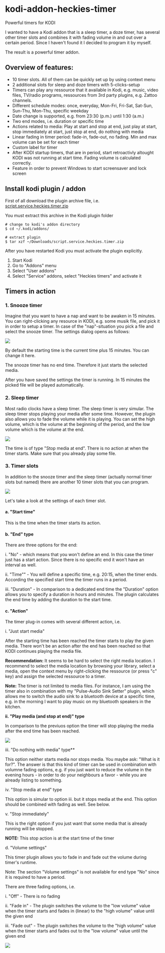 # kodi-addon-heckies-timer
Powerful timers for KODI


I wanted to have a Kodi addon that is a sleep timer, a doze timer, has several other timer slots and combines it with fading volume in and out over a certain period. Since I haven't found it I decided to program it by myself. 

The result is a powerful timer addon.  

## Overview of features:
* 10 timer slots. All of them can be quickly set up by using context menu
* 2 additional slots for sleep and doze timers with 5-clicks-setup 
* Timers can play any ressource that it available in Kodi, e.g. music, video files, TV/radio programs, ressources from 3rd party plugins, e.g. Zattoo channels. 
* Different schedule modes: once, everyday, Mon-Fri, Fri-Sat, Sat-Sun, Sun-Thu, Mon-Thu, specific weekday
* Date change is supported, e.g. from 23:30 (p.m.) until 1:30 (a.m.) 
* Two end modes, i.e. duration or specific time
* Actions related to media: Play at start and stop at end, just play at start, stop immediately at start, just stop at end, do nothing with media
* Linear fading in timer period: fade-in, fade-out, no fading. Min and max volume can be set for each timer
* Custom label for timer
* After KODI startup timers, that are in period, start retroactivly altought KODI was not running at start time. Fading volume is calculated correctly.
* Feature in order to prevent Windows to start screensaver and lock screen

## Install kodi plugin / addon
First of all download the plugin archive file, i.e. [script.service.heckies.timer.zip](/script.service.heckies.timer.zip)

You must extract this archive in the Kodi plugin folder
```
# change to kodi's addon directory
$ cd ~/.kodi/addons/

# extract plugin
$ tar xzf ~/Downloads/script.service.heckies.timer.zip
```

After you have restarted Kodi you must activate the plugin explicitly. 
1. Start Kodi
2. Go to "Addons" menu
3. Select "User addons"
4. Select "Service" addons, select "Heckies timers" and activate it

## Timers in action

### 1. Snooze timer

Imagine that you want to have a nap and want to be awaken in 15 minutes. You can right-clicking any resource in KODI, e.g. some musik file, and pick it in order to setup a timer. In case of the "nap"-situation you pick a file and select the snooze timer. The settings dialog opens as follows:  

<img src="script.service.heckies.timer/resources/assets/screen1.png?raw=true">

By default the starting time is the current time plus 15 minutes. You can change it here. 

The snooze timer has no end time. Therefore it just starts the selected media. 

After you have saved the settings the timer is running. In 15 minutes the picked file will be played automatically. 


### 2. Sleep timer 

Most radio clocks have a sleep timer. The sleep timer is very simular. The sleep timer stops playing your media after some time. However, the plugin also allows you to fade the volume while it is playing. You can set the high volume, which is the volume at the beginning of the period, and the low volume which is the volume at the end. 

<img src="script.service.heckies.timer/resources/assets/screen2.png?raw=true">

The time is of type "Stop media at end". There is no action at when the timer starts. Make sure that you already play some file. 


### 3. Timer slots

In addition to the snooze timer and the sleep timer (actually normal timer slots but named) there are another 10 timer slots that you can program. 

<img src="script.service.heckies.timer/resources/assets/screen3.png?raw=true">

Let's take a look at the settings of each timer slot.

#### a. "Start time" 

This is the time when the timer starts its action.

#### b. "End" type

There are three options for the end:

i. "No" - which means that you won't define an end. In this case the timer just has a start action. Since there is no specific end it won't have an interval as well.  

ii. "Time"" - You will define a specific time, e.g. 20:15, when the timer ends. According the specified start time the timer runs in a period.

iii. "Duration" - In comparison to a dedicated end time the "Duration" option allows you to specify a duration in hours and minutes. The plugin calculates the end time by adding the duration to the start time. 

#### c. "Action"

The timer plug-in comes with several different action, i.e. 

i. "Just start media"

After the starting time has been reached the timer starts to play the given media. There won't be an action after the end has been reached so that KODI continues playing the media file. 

**Recommendation:** It seems to be hard to select the right media location. I recommend to select the media location by browsing your library, select a media, open the context menu by right-clicking the ressource (or press "c" key) and assign the selected ressource to a timer.

**Note:** The timer is not limited to media files. For instance, I am using the timer also in combination with my "Pulse-Audio Sink Setter" plugin, which allows me to switch the audio sink to a bluetooth device at a specific time, e.g. in the morning I want to play music on my bluetooth speakers in the kitchen.

**ii. "Play media (and stop at end)" type**

In comparison to the previuos option the timer will stop playing the media after the end time has been reached.

<img src="script.service.heckies.timer/resources/assets/screen4.png?raw=true">

iii. "Do nothing with media" type**

This option neither starts media nor stops media. You maybe ask: "What is it for?". The answer is that this kind of timer can be used in combination with volumne fading options, e.g. if you just want to reduce the volume in the evening hours - in order to do your neighbours a favor -  while you are already listing to something.  

iv. "Stop media at end" type

This option is simular to option iii. but it stops media at the end. This option should be combined with fading as well. See below.  


v. "Stop immediately"

This is the right option if you just want that some media that is already running will be stopped. 

**NOTE:** This stop action is at the start time of the timer

d. "Volume settings"

This timer plugin allows you to fade in and fade out the volume during timer's runtime. 

Note: The section "Volume settings" is not available for end type "No" since it is required to have a period. 

There are three fading options, i.e. 

i. "Off" - There is no fading

ii. "Fade in" - The plugin switches the volume to the "low volume" value when the timer starts and fades in (linear) to the "high volume" value until the given end

iii. "Fade out" - The plugin switches the volume to the "high volume" value when the timer starts and fades out to the "low volume" value until the given end
 
<img src="script.service.heckies.timer/resources/assets/screen5.png?raw=true">
